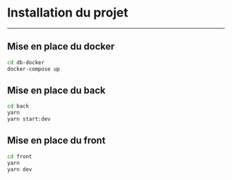 # Installation du projet

---

## Mise en place du docker

```bash
cd db-docker
docker-compose up
```

## Mise en place du back

```bash
cd back
yarn
yarn start:dev
```

## Mise en place du front

```bash
cd front
yarn
yarn dev
```
